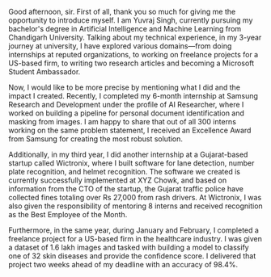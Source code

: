 Good afternoon, sir. First of all, thank you so much for giving me the opportunity to introduce myself. I am Yuvraj Singh, currently pursuing my bachelor's degree in Artificial Intelligence and Machine Learning from Chandigarh University. Talking about my technical experience, in my 3-year journey at university, I have explored various domains—from doing internships at reputed organizations, to working on freelance projects for a US-based firm, to writing two research articles and becoming a Microsoft Student Ambassador. 

Now, I would like to be more precise by mentioning what I did and the impact I created. Recently, I completed my 6-month internship at Samsung Research and Development under the profile of AI Researcher, where I worked on building a pipeline for personal document identification and masking from images. I am happy to share that out of all 300 interns working on the same problem statement, I received an Excellence Award from Samsung for creating the most robust solution. 

Additionally, in my third year, I did another internship at a Gujarat-based startup called Wictronix, where I built software for lane detection, number plate recognition, and helmet recognition. The software we created is currently successfully implemented at XYZ Chowk, and based on information from the CTO of the startup, the Gujarat traffic police have collected fines totaling over Rs 27,000 from rash drivers. At Wictronix, I was also given the responsibility of mentoring 8 interns and received recognition as the Best Employee of the Month.

Furthermore, in the same year, during January and February, I completed a freelance project for a US-based firm in the healthcare industry. I was given a dataset of 1.6 lakh images and tasked with building a model to classify one of 32 skin diseases and provide the confidence score. I delivered that project two weeks ahead of my deadline with an accuracy of 98.4%.